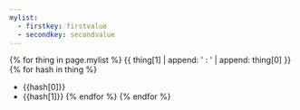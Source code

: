 ```yaml
---
mylist:
  - firstkey: firstvalue
  - secondkey: secondvalue
---
```


{% for thing in page.mylist %}
{{ thing[1] | append: ' : ' | append: thing[0] }}
  {% for hash in thing %}
- {{hash[0]}}
- {{hash[1]}}
  {% endfor %}
{% endfor %}
